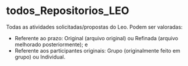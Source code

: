 # todos_Repositorios_LEO
Todas as atividades solicitadas/propostas do Leo. Podem ser valoradas: 
- Referente ao prazo: Original (arquivo original) ou Refinada (arquivo melhorado posteriormente); e
- Referente aos participantes originais: Grupo (originalmente feito em grupo) ou Individual.
